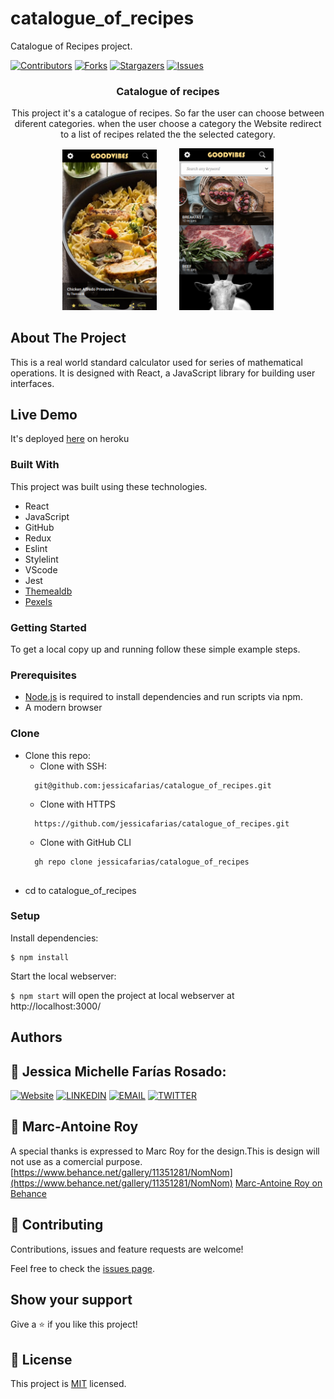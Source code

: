 # catalogue_of_recipes
Catalogue of Recipes project.


[![Contributors][contributors-shield]][contributors-url]
[![Forks][forks-shield]][forks-url]
[![Stargazers][stars-shield]][stars-url]
[![Issues][issues-shield]][issues-url]

<!-- PROJECT LOGO -->
  <h3 align="center">Catalogue of recipes</h3>

  <p align="center">
    This project it's a catalogue of recipes. So far the user can choose between diferent categories. when the user choose a category the Website redirect to a list of recipes related the the selected category. <br /></p>

  <p align="center">
    <img alt="Light" src="./public/goodvibes.png" width="30%">
  &nbsp; &nbsp; &nbsp; &nbsp;
    <img alt="Dark" src="./public/goodvibes2.png" width="30%">
  </p>


<!-- ABOUT THE PROJECT -->
## About The Project

This is a real world standard calculator used for series of mathematical operations. It is designed with React, a JavaScript library for building user interfaces.

## Live Demo
It's deployed [here](https://calculator-jess.herokuapp.com/) on heroku

### Built With
This project was built using these technologies.
* React
* JavaScript
* GitHub
* Redux
* Eslint
* Stylelint
* VScode
* Jest
* [Themealdb](https://www.themealdb.com/)
* [Pexels](https://www.pexels.com/)


### Getting Started

To get a local copy up and running follow these simple example steps.

### Prerequisites

 * [Node.js](https://nodejs.org/) is required to install dependencies and run scripts via npm.
 * A modern browser

### Clone
* Clone this repo:
  - Clone with SSH:
  ```
    git@github.com:jessicafarias/catalogue_of_recipes.git
  ```
  - Clone with HTTPS
  ```
    https://github.com/jessicafarias/catalogue_of_recipes.git
  ```
  - Clone with GitHub CLI
  ```
    gh repo clone jessicafarias/catalogue_of_recipes
    
 - cd to catalogue_of_recipes


### Setup

Install dependencies:

```
$ npm install
```

Start the local webserver:

```$ npm start``` will open the project at local webserver at http://localhost:3000/ 


## Authors

## 👤 Jessica Michelle Farías Rosado:
 [![Website](https://img.shields.io/badge/-Website-black?style=for-the-badge&logo=Julia&logoColor=white)](https://jessicafarias.github.io/)
 [![LINKEDIN](https://img.shields.io/badge/-LINKEDIN-0077B5?style=for-the-badge&logo=Linkedin&logoColor=white)](https://www.linkedin.com/in/jessica-michelle-farias-rosado/)
 [![EMAIL](https://img.shields.io/badge/-EMAIL-D14836?style=for-the-badge&logo=Mail.Ru&logoColor=white)](mailto:jessica.farias.rosado@gmail.com)
 [![TWITTER](https://img.shields.io/badge/-TWITTER-1DA1F2?style=for-the-badge&logo=Twitter&logoColor=white)](https://twitter.com/FariasRosado)


## 👤 Marc-Antoine Roy
A special thanks is expressed to Marc Roy for the design.This is design will not use as a comercial purpose.
[https://www.behance.net/gallery/11351281/NomNom](https://www.behance.net/gallery/11351281/NomNom)
[Marc-Antoine Roy on Behance](https://www.behance.net/enfantroy)
 


## 🤝 Contributing

Contributions, issues and feature requests are welcome!

Feel free to check the [issues page](https://github.com/jessicafarias/catalogue_of_recipes/issues).

## Show your support

Give a :star: if you like this project!



<!-- MARKDOWN LINKS & IMAGES -->
<!-- https://www.markdownguide.org/basic-syntax/#reference-style-links -->
[contributors-shield]: https://img.shields.io/github/contributors/jessicafarias/catalogue_of_recipes.svg?style=flat-square
[contributors-url]: https://github.com/jessicafarias/catalogue_of_recipes/graphs/contributors
[forks-shield]: https://img.shields.io/github/forks/jessicafarias/catalogue_of_recipes.svg?style=flat-square
[forks-url]: https://github.com/jessicafarias/catalogue_of_recipes/network/members
[stars-shield]: https://img.shields.io/github/stars/jessicafarias/catalogue_of_recipes.svg?style=flat-square
[stars-url]: https://github.com/jessicafarias/catalogue_of_recipes/stargazers
[issues-shield]: https://img.shields.io/github/issues/jessicafarias/catalogue_of_recipes.svg?style=flat-square
[issues-url]: https://github.com/jessicafarias/catalogue_of_recipes/issues

## 📝 License

This project is [MIT](https://opensource.org/licenses/MIT) licensed.
